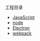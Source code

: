工程目录
- [JavaScript](./javascript/README.md)
- [node](./node.js/README.md)
- [Electron](./Electron/README.md)
- [webpack](./webpack)